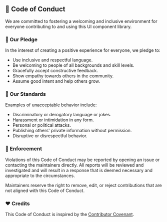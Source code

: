 ## 📜 Code of Conduct

We are committed to fostering a welcoming and inclusive environment for everyone contributing to and using this UI component library.

### 💬 Our Pledge

In the interest of creating a positive experience for everyone, we pledge to:

- Use inclusive and respectful language.
- Be welcoming to people of all backgrounds and skill levels.
- Gracefully accept constructive feedback.
- Show empathy towards others in the community.
- Assume good intent and help others grow.

### 🚫 Our Standards

Examples of unacceptable behavior include:

- Discriminatory or derogatory language or jokes.
- Harassment or intimidation in any form.
- Personal or political attacks.
- Publishing others' private information without permission.
- Disruptive or disrespectful behavior.

### 🙋 Enforcement

Violations of this Code of Conduct may be reported by opening an issue or contacting the maintainers directly. All reports will be reviewed and investigated and will result in a response that is deemed necessary and appropriate to the circumstances.

Maintainers reserve the right to remove, edit, or reject contributions that are not aligned with this Code of Conduct.

### ❤️ Credits

This Code of Conduct is inspired by the [Contributor Covenant](https://www.contributor-covenant.org/).
